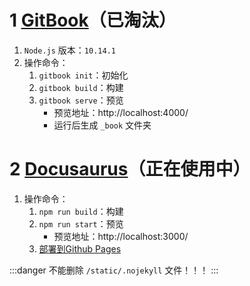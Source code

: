 # 1 [GitBook](https://www.gitbook.com/)（已淘汰）
1. `Node.js` 版本：`10.14.1`
2. 操作命令：
    1. `gitbook init`：初始化
    2. `gitbook build`：构建
    3. `gitbook serve`：预览
        - 预览地址：http://localhost:4000/
        - 运行后生成 `_book` 文件夹

# 2 [Docusaurus](https://docusaurus.io/)（正在使用中）
1. 操作命令：
    1. `npm run build`：构建
    2. `npm run start`：预览
        - 预览地址：http://localhost:3000/
    3. [部署到Github Pages](https://docusaurus.io/docs/deployment#deploying-to-github-pages)

:::danger
不能删除 `/static/.nojekyll` 文件！！！
:::